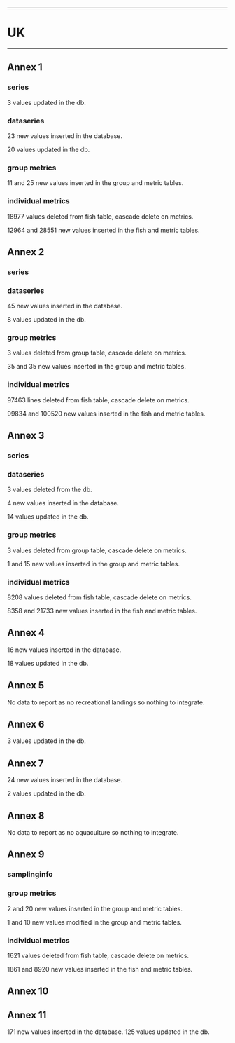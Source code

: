 -----------------------------------------------------------
# UK 
-----------------------------------------------------------

## Annex 1

### series
3 values updated in the db.


### dataseries
23 new values inserted in the database.

20 values updated in the db.

### group metrics
11 and 25 new values inserted in the group and metric tables.

### individual metrics
18977 values deleted from fish table, cascade delete on metrics.

12964 and 28551 new values inserted in the fish and metric tables.
 
## Annex 2

### series

### dataseries
45 new values inserted in the database.

8 values updated in the db.

### group metrics
3 values deleted from group table, cascade delete on metrics.

35 and 35 new values inserted in the group and metric tables.
 
### individual metrics
97463 lines deleted from fish table, cascade delete on metrics.

99834 and 100520 new values inserted in the fish and metric tables.

## Annex 3

### series

### dataseries
3 values deleted from the db.

4 new values inserted in the database.

14 values updated in the db.

### group metrics
3 values deleted from group table, cascade delete on metrics.

1 and 15 new values inserted in the group and metric tables.

### individual metrics
8208 values deleted from fish table, cascade delete on metrics.

8358 and 21733 new values inserted in the fish and metric tables.


## Annex 4
16 new values inserted in the database.

18 values updated in the db.


## Annex 5
No data to report as no recreational landings so nothing to integrate.


## Annex 6
3 values updated in the db.


## Annex 7
24 new values inserted in the database.

2 values updated in the db.

## Annex 8
No data to report as no aquaculture so nothing to integrate.


## Annex 9

### samplinginfo


### group metrics
2 and 20 new values inserted in the group and metric tables.

1 and 10 new values modified in the group and metric tables.

### individual metrics
1621 values deleted from fish table, cascade delete on metrics.

1861 and 8920 new values inserted in the fish and metric tables.

## Annex 10



## Annex 11
171 new values inserted in the database.
125 values updated in the db.
